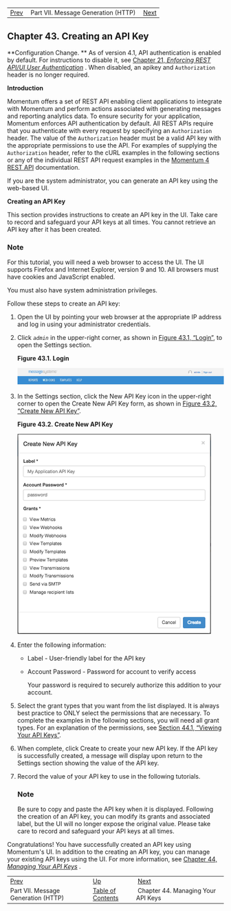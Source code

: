 |     |     |     |
| --- | --- | --- |
| [Prev](p.http_rest)  | Part VII. Message Generation (HTTP) |  [Next](web-ui.apikeys) |

## Chapter 43. Creating an API Key

**Configuration Change. ** As of version 4.1, API authentication is enabled by default. For instructions to disable it, see [Chapter 21, *Enforcing REST API/UI User Authentication*](auth "Chapter 21. Enforcing REST API/UI User Authentication") . When disabled, an apikey and `Authorization` header is no longer required.

**Introduction**

Momentum offers a set of REST API enabling client applications to integrate with Momentum and perform actions associated with generating messages and reporting analytics data. To ensure security for your application, Momentum enforces API authentication by default. All REST APIs require that you authenticate with every request by specifying an `Authorization` header. The value of the `Authorization` header must be a valid API key with the appropriate permissions to use the API. For examples of supplying the `Authorization` header, refer to the cURL examples in the following sections or any of the individual REST API request examples in the [Momentum 4 REST API](https://support.messagesystems.com/docs/web-rest/v1_index.html) documentation.

If you are the system administrator, you can generate an API key using the web-based UI.

**Creating an API Key**

This section provides instructions to create an API key in the UI. Take care to record and safeguard your API keys at all times. You cannot retrieve an API key after it has been created.

### Note

For this tutorial, you will need a web browser to access the UI. The UI supports Firefox and Internet Explorer, version 9 and 10. All browsers must have cookies and JavaScript enabled.

You must also have system administration privileges.

Follow these steps to create an API key:

1.  Open the UI by pointing your web browser at the appropriate IP address and log in using your administrator credentials.

2.  Click *`admin`* in the upper-right corner, as shown in [Figure 43.1, “Login”](create_apikey#figure_admin_icon "Figure 43.1. Login"), to open the Settings section.

    <a name="figure_admin_icon"></a>

    **Figure 43.1. Login**

    ![Login](images/username_icon.png)

3.  In the Settings section, click the New API Key icon in the upper-right corner to open the Create New API Key form, as shown in [Figure 43.2, “Create New API Key”](create_apikey#figure_create_api_key "Figure 43.2. Create New API Key").

    <a name="figure_create_api_key"></a>

    **Figure 43.2. Create New API Key**

    ![Create New API Key](images/create_apikey.png)

4.  Enter the following information:

    *   Label - User-friendly label for the API key

    *   Account Password - Password for account to verify access

        Your password is required to securely authorize this addition to your account.

5.  Select the grant types that you want from the list displayed. It is always best practice to ONLY select the permissions that are necessary. To complete the examples in the following sections, you will need all grant types. For an explanation of the permissions, see [Section 44.1, “Viewing Your API Keys”](web-ui.apikeys#web-ui.apikeys.viewing "44.1. Viewing Your API Keys").

6.  When complete, click Create to create your new API key. If the API key is successfully created, a message will display upon return to the Settings section showing the value of the API key.

7.  Record the value of your API key to use in the following tutorials.

    ### Note

    Be sure to copy and paste the API key when it is displayed. Following the creation of an API key, you can modify its grants and associated label, but the UI will no longer expose the original value. Please take care to record and safeguard your API keys at all times.

Congratulations! You have successfully created an API key using Momentum's UI. In addition to the creating an API key, you can manage your existing API keys using the UI. For more information, see [Chapter 44, *Managing Your API Keys*](web-ui.apikeys "Chapter 44. Managing Your API Keys") .

|     |     |     |
| --- | --- | --- |
| [Prev](p.http_rest)  | [Up](p.http_rest) |  [Next](web-ui.apikeys) |
| Part VII. Message Generation (HTTP)  | [Table of Contents](index) |  Chapter 44. Managing Your API Keys |


